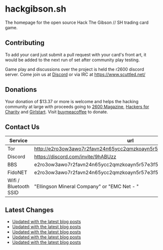# hackgibson.sh
The homepage for the open source Hack The Gibson // SH trading card game.


## Contributing

To add your card just submit a pull request with your card's front art, it would be added to the next run of set after community play testing.

Game play and discussions over the project is held the r2600 discord server. Come join us at [Discord](https://discord.com/invite/9hABUzz) or via IRC at https://www.scuttled.net/


## Donations

Your donation of $13.37 or more is welcome and helps the hacking community at large with proceeds going to [2600 Magazine](https://2600.com/), [Hackers for Charity](https://hackersforcharity.org) and [Girlstart](https://girlstart.org).  Visit [buymeacoffee](https://www.buymeacoffee.com/hackgibson.sh) to donate.


## Contact Us

Service | url
-|-
Tor | http://e2ro3ow3awo7r2favn24n65ycc2qmzkoayn5r57e3f56nvjwdcgg32ad.onion
Discord | https://discord.com/invite/9hABUzz
BBS | e2ro3ow3awo7r2favn24n65ycc2qmzkoayn5r57e3f56nvjwdcgg32ad.onion:23
FidoNET | e2ro3ow3awo7r2favn24n65ycc2qmzkoayn5r57e3f56nvjwdcgg32ad.onion:24554
Wifi / Bluetooth SSID | "Ellingson Mineral Company" or "EMC Net - <fidonet address>"

## Latest Changes
<!-- BLOG-POST-LIST:START -->
- [Updated with the latest blog posts](https://github.com/DFW2600/hackgibson.sh/commit/364958da8b98a937c090a1cb0dea1f1cc9ec357a)
- [Updated with the latest blog posts](https://github.com/DFW2600/hackgibson.sh/commit/c6062d1544ef0cd53a5ca78cb601ab0803aa7db1)
- [Updated with the latest blog posts](https://github.com/DFW2600/hackgibson.sh/commit/b9aa36ca83bd7be79426b0bc96a78056499a78b6)
- [Updated with the latest blog posts](https://github.com/DFW2600/hackgibson.sh/commit/65e3e57885c5744193ea5849059f4ae7c1148d73)
- [Updated with the latest blog posts](https://github.com/DFW2600/hackgibson.sh/commit/4fb20918951573a49fb9ca5d4e3f77e9a1569129)
<!-- BLOG-POST-LIST:END -->

